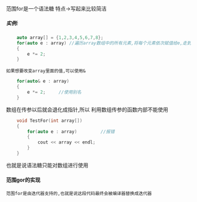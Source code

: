 范围for是一个语法糖
特点->写起来比较简洁
##### 实例:
```c++
    auto array[] = {1,2,3,4,5,6,7,8};
    for(auto e : array) //遍历array数组中的所有元素,将每个元素依次赋值给e,走到array的终点会自动结束   
    {
        e *= 2;
    }
```
    如果想要改变array里面的值,可以使用&
```c++
    for(auto& e : array)
    {
        e *= 2;     //使用别名
    }
``` 
数组在传参以后就会退化成指针,所以
利用数组传参的函数内部不能使用
```c++
    void TestFor(int array[])
    {
        for(auto e : array)         //报错
        {
            cout << array << endl;
        }
    }
```
也就是说语法糖只能对数组进行使用

#### 范围gor的实现
    范围for是由迭代器支持的,也就是说这段代码最终会被编译器替换成迭代器